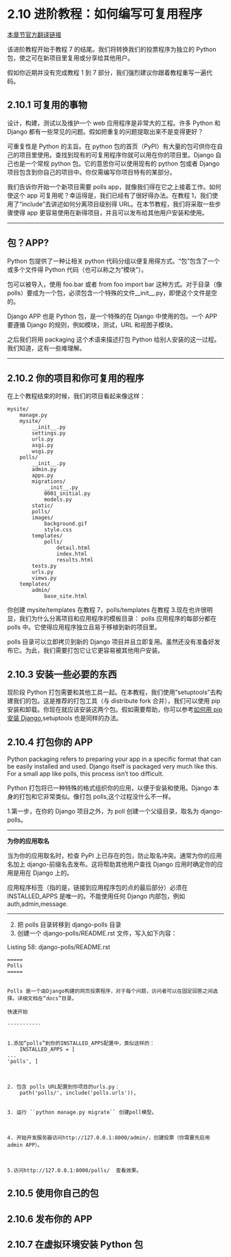 # 2.10 进阶教程：如何编写可复用程序

[本章节官方翻译链接](https://docs.djangoproject.com/zh-hans/3.1/intro/reusable-apps/)

该进阶教程开始于教程 7 的结尾。我们将转换我们的投票程序为独立的 Python 包，使之可在新项目里复用或分享给其他用户。

假如你近期并没有完成教程 1 到 7 部分，我们强烈建议你跟着教程重写一遍代码。

## 2.10.1 可复用的事物

设计，构建，测试以及维护一个 web 应用程序是非常大的工程。许多 Python 和 Django 都有一些常见的问题。假如把重复的问题提取出来不是变得更好？

可重复性是 Python 的主旨。在 python 包的首页（PyPI）有大量的包可供你在自己的项目里使用。查找到现有的可复用程序你就可以用在你的项目里。Django 自己也是一个常规 python 包。它的意思你可以使用现有的 python 包或者 Django 项目包含到你自己的项目中。你仅需编写你项目特有的某部分。

我们告诉你开始一个新项目需要 polls app，就像我们得在它之上接着工作。如何使这个 app 可复用呢？幸运得是，我们已经有了很好得办法。在教程 1，我们使用了“include”去讲述如何分离项目级别得 URL。在本节教程，我们将采取一些步骤使得 app 更容易使用在新得项目，并且可以发布给其他用户安装和使用。

---

## **包？APP?**

Python 包提供了一种让相关 python 代码分组以便复用得方式。“包”包含了一个或多个文件得 Python 代码（也可以称之为“模块”）。

包可以被导入，使用 foo.bar 或者 from foo import bar 这种方式。对于目录（像 polls）要成为一个包，必须包含一个特殊的文件\_\_init\_\_.py，即使这个文件是空的。

Django APP 也是 Python 包，是一个特殊的在 Django 中使用的包。一个 APP 要遵循 Django 的规则，例如模块，测试，URL 和视图子模块。

之后我们将用 packaging 这个术语来描述打包 Python 给别人安装的这一过程。我们知道，这有一些难理解。

---

## 2.10.2 你的项目和你可复用的程序

在上个教程结束的时候，我们的项目看起来像这样：

```
mysite/
    manage.py
    mysite/
        __init__.py
        settings.py
        urls.py
        asgi.py
        wsgi.py
    polls/
        __init__.py
        admin.py
        apps.py
        migrations/
            __init__.py
            0001_initial.py
            models.py
        static/
        polls/
        images/
            background.gif
            style.css
        templates/
            polls/
                detail.html
                index.html
                results.html
        tests.py
        urls.py
        views.py
    templates/
        admin/
            base_site.html

```

你创建 mysite/templates 在教程 7，polls/templates 在教程 3.现在也许很明显，我们为什么分离项目和应用程序的模板目录： polls 应用程序的每部分都在 polls 中。它使得应用程序独立且易于移植到新的项目里。

polls 目录可以立即拷贝到新的 Django 项目并且立即复用。虽然还没有准备好发布它。为此，我们需要打包它让它更容易被其他用户安装。

## 2.10.3 安装一些必要的东西

现阶段 Python 打包需要和其他工具一起。在本教程，我们使用“setuptools”去构建我们的包。这是推荐的打包工具（与 distribute fork 合并），我们可以使用 pip 安装和卸载。你现在就应该安装这两个包。假如需要帮助，你可以参考[如何用 pip 安装 Django](),setuptools 也是同样的办法。

## 2.10.4 打包你的 APP

Python packaging refers to preparing your app in a specific format that can be easily installed and used. Django itself is packaged very much like this. For a small app like polls, this process isn’t too difficult.

Python 打包将已一种特殊的格式组织你的应用，以便于安装和使用。Django 本身的打包和它非常类似。像打包 polls,这个过程没什么不一样。

1.第一步，在你的 Django 项目之外，为 poll 创建一个父级目录，取名为 django-polls。

---

**为你的应用取名**

当为你的应用取名时，检查 PyPI 上已存在的包，防止取名冲突。通常为你的应用名加上 django-前缀名去发布。这将帮助其他用户查找 Django 应用时确定你的应用是用在 Django 上的。

应用程序标签（指的是，链接到应用程序包的点的最后部分）必须在 INSTALLED_APPS 是唯一的。不能使用任何 Django 内部包，例如 auth,admin,message.

---

2. 把 polls 目录转移到 django-polls 目录
3. 创建一个 django-polls/README.rst 文件，写入如下内容：

Listing 58: django-polls/README.rst

```
=====
Polls
=====


Polls 是一个由Django构建的网页投票程序，对于每个问题，访问者可以在固定回答之间选择。详细文档在“docs”目录。

快速开始

-----------


1.添加“polls”到你的INSTALLED_APPS配置中，类似这样的：
    INSTALLED_APPS = [
...
'polls', ]



2. 包含 polls URL配置到你项目的urls.py：
    path('polls/', include('polls.urls')),


3. 运行 ``python manage.py migrate`` 创建poll模型。



4. 开始开发服务器访问http://127.0.0.1:8000/admin/，创建投票（你需要先启用admin APP）。



5.访问http://127.0.0.1:8000/polls/  查看效果。

```

## 2.10.5 使用你自己的包

## 2.10.6 发布你的 APP

## 2.10.7 在虚拟环境安装 Python 包
